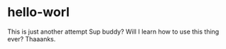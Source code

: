 # hello-worl
This is just another attempt
Sup buddy? Will I learn how to use this thing ever? Thaaanks.
